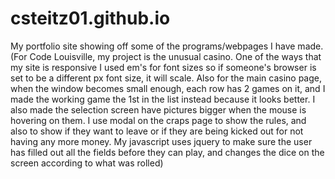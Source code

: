 # csteitz01.github.io

My portfolio site showing off some of the programs/webpages I have made. (For Code Louisville, my project is the unusual casino. One of the ways that my site is responsive I used em's for font sizes so if someone's browser is set to be a different px font size, it will scale. Also for the main casino page, when the window becomes small enough, each row has 2 games on it, and I made the working game the 1st in the list instead because it looks better. I also made the selection screen have pictures bigger when the mouse is hovering on them. I use modal on the craps page to show the rules, and also to show if they want to leave or if they are being kicked out for not having any more money. My javascript uses jquery to make sure the user has filled out all the fields before they can play, and changes the dice on the screen according to what was rolled)
